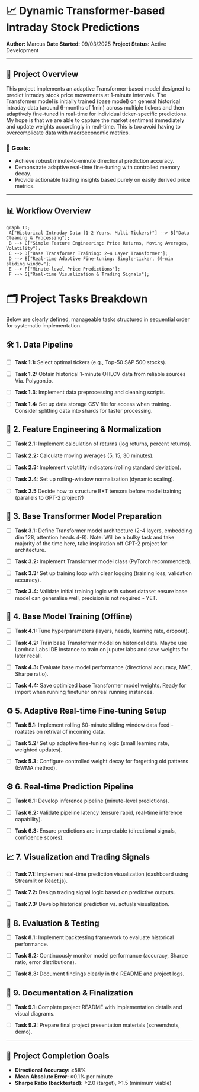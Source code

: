 # 📈 Dynamic Transformer-based Intraday Stock Predictions


**Author:** Marcus
**Date Started:** 09/03/2025
**Project Status:** Active Development


---


## 📌 Project Overview


This project implements an adaptive Transformer-based model designed to predict intraday stock price movements at 1-minute intervals. The Transformer model is initially trained (base model) on general historical intraday data (around 6-months of 1min) across multiple tickers and then adaptively fine-tuned in real-time for individual ticker-specific predictions. My hope is that we are able to capture the market sentiment immediately and update weights accordingly in real-time. This is too avoid having to overcomplicate data with macroeconomic metrics.


### 🎯 Goals:


- Achieve robust minute-to-minute directional prediction accuracy.
- Demonstrate adaptive real-time fine-tuning with controlled memory decay.
- Provide actionable trading insights based purely on easily derived price metrics.


---


## 📊 Workflow Overview


```mermaid
graph TD;
 A["Historical Intraday Data (1–2 Years, Multi-Tickers)"] --> B["Data Cleaning & Processing"];
 B --> C["Simple Feature Engineering: Price Returns, Moving Averages, Volatility"];
 C --> D["Base Transformer Training: 2–4 Layer Transformer"];
 D --> E["Real-time Adaptive Fine-tuning: Single-ticker, 60-min sliding window"];
 E --> F["Minute-level Price Predictions"];
 F --> G["Real-time Visualization & Trading Signals"];
```




# 🗂️ Project Tasks Breakdown


Below are clearly defined, manageable tasks structured in sequential order for systematic implementation.


## 🛠️ 1. Data Pipeline
- [ ] **Task 1.1:** Select optimal tickers (e.g., Top-50 S&P 500 stocks).
- [ ] **Task 1.2:** Obtain historical 1-minute OHLCV data from reliable sources Via. Polygon.io.
- [ ] **Task 1.3:** Implement data preprocessing and cleaning scripts.
- [ ] **Task 1.4:** Set up data storage CSV file for access when training. Consider splitting data into shards for faster processing.


## 📐 2. Feature Engineering & Normalization
- [ ] **Task 2.1:** Implement calculation of returns (log returns, percent returns).
- [ ] **Task 2.2:** Calculate moving averages (5, 15, 30 minutes).
- [ ] **Task 2.3:** Implement volatility indicators (rolling standard deviation).
- [ ] **Task 2.4:** Set up rolling-window normalization (dynamic scaling).
- [ ] **Task 2.5** Decide how to structure B*T tensors before model training (parallels to GPT-2 project?)


## 🚧 3. Base Transformer Model Preparation
- [ ] **Task 3.1:** Define Transformer model architecture (2-4 layers, embedding dim 128, attention heads 4-8).
     Note: Will be a bulky task and take majority of the time here, take inspiration off GPT-2 project for architecture.
- [ ] **Task 3.2:** Implement Transformer model class (PyTorch recommended).
- [ ] **Task 3.3:** Set up training loop with clear logging (training loss, validation accuracy).
- [ ] **Task 3.4:** Validate initial training logic with subset dataset ensure base model can generalise well, precision is not required - YET.


## 🚀 4. Base Model Training (Offline)
- [ ] **Task 4.1:** Tune hyperparameters (layers, heads, learning rate, dropout).
- [ ] **Task 4.2:** Train base Transformer model on historical data. Maybe use Lambda Labs IDE instance to train on juputer labs and save weights for later recall.
- [ ] **Task 4.3:** Evaluate base model performance (directional accuracy, MAE, Sharpe ratio).
- [ ] **Task 4.4:** Save optimized base Transformer model weights. Ready for import when running finetuner on real running instances.


## ♻️ 5. Adaptive Real-time Fine-tuning Setup
- [ ] **Task 5.1:** Implement rolling 60-minute sliding window data feed - roatates on retrival of incoming data.
- [ ] **Task 5.2:** Set up adaptive fine-tuning logic (small learning rate, weighted updates).
- [ ] **Task 5.3:** Configure controlled weight decay for forgetting old patterns (EWMA method).


## ⚙️ 6. Real-time Prediction Pipeline
- [ ] **Task 6.1:** Develop inference pipeline (minute-level predictions).
- [ ] **Task 6.2:** Validate pipeline latency (ensure rapid, real-time inference capability).
- [ ] **Task 6.3:** Ensure predictions are interpretable (directional signals, confidence scores).


## 📈 7. Visualization and Trading Signals
- [ ] **Task 7.1:** Implement real-time prediction visualization (dashboard using Streamlit or React.js).
- [ ] **Task 7.2:** Design trading signal logic based on predictive outputs.
- [ ] **Task 7.3:** Develop historical prediction vs. actuals visualization.


## 🧪 8. Evaluation & Testing
- [ ] **Task 8.1:** Implement backtesting framework to evaluate historical performance.
- [ ] **Task 8.2:** Continuously monitor model performance (accuracy, Sharpe ratio, error distributions).
- [ ] **Task 8.3:** Document findings clearly in the README and project logs.


## 📖 9. Documentation & Finalization
- [ ] **Task 9.1:** Complete project README with implementation details and visual diagrams.
- [ ] **Task 9.2:** Prepare final project presentation materials (screenshots, demo).


---


## 🌟 Project Completion Goals
- **Directional Accuracy:** ≥58%
- **Mean Absolute Error:** ≤0.1% per minute
- **Sharpe Ratio (backtested):** ≥2.0 (target), ≥1.5 (minimum viable)







